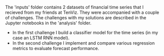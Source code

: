 The 'inputs' folder contains 2 datasets of financial time series that I recieved from my friends at TenViz. They were accompanied with a couple of challenges. The challenges with my solutions are described in the Jupyter notebooks in the 'analysis' folder. 
* In the first challenge I build a classifier model for the time series (in my case an LSTM RNN model). 
* In the second challenge I implement and compare various regression metrics to evaluate forecast performance.
